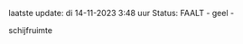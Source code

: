 laatste update: 
di 14-11-2023  3:48   uur 
Status: FAALT - geel - 
<div class="service Y">schijfruimte</div>